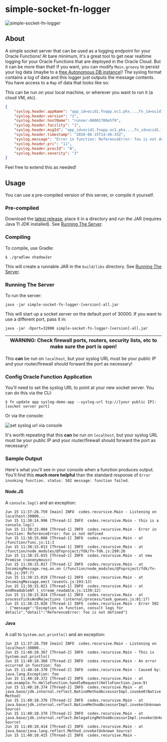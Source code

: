 # simple-socket-fn-logger

![simple-socket-fn-logger](https://github.com/recursivecodes/simple-socket-fn-logger/workflows/simple-socket-fn-logger/badge.svg)

## About

A simple socket server that can be used as a logging endpoint for your Oracle Functions! At bare minimum, it's a great tool to get near realtime logging for your Oracle Functions that are deployed in the Oracle Cloud. But it can be more than that! If you want, you can modify `Main.groovy` to persist your log data (maybe to a [free Autonomous DB instance](https://oracle.com/cloud/free))! The syslog format contains a log of data and this logger just outputs the message contents. You have access to a `Map` of data that looks like so:

This can be run on your local machine, or wherever you want to run it (a cloud VM, etc).

```json
{
    "syslog.header.appName": "app_id=ocid1.fnapp.oc1.phx...,fn_id=ocid1.fnfunc.oc1.phx...",
    "syslog.header.version": "1",
    "syslog.header.hostName": "runner-00001700e5f9",
    "syslog.header.facility": "1",
    "syslog.header.msgId": "app_id=ocid1.fnapp.oc1.phx...,fn_id=ocid1.fnfunc.oc1.phx...",
    "syslog.header.timestamp": "2020-06-15T14:46:35Z",
    "syslog.message": "Error in function: ReferenceError: foo is not defined",
    "syslog.header.pri": "11",
    "syslog.header.procId": "8",
    "syslog.header.severity": "3"
}
```

Feel free to extend this as needed!

## Usage

You can use a pre-compiled version of this server, or compile it yourself.  

### Pre-compiled

Download the [latest release](https://github.com/recursivecodes/simple-socket-fn-logger/releases), place it in a directory and run the JAR (requires Java 11 JDK installed). See [Running The Server](#running-the-server).

### Compiling

To compile, use Gradle:

```shell script
$ ./gradlew shadowJar
```

This will create a runnable JAR in the `build/libs` directory.  See [Running The Server](#running-the-server).

### Running The Server

To run the server:

```shell script
java -jar simple-socket-fn-logger-[version]-all.jar
```

This will start up a socket server on the default port of 30000. If you want to use a different port, pass it in:

```shell script
java -jar -Dport=32000 simple-socket-fn-logger-[version]-all.jar
```

| WARNING: Check firewall ports, routers, security lists, etc to make sure the port is open! |
| --- |

This **can** be run on `localhost`, but your syslog URL must be your public IP and your router/firewall should forward the port as necessary!

### Config Oracle Function Application

You'll need to set the syslog URL to point at your new socket server. You can do this via the CLI:

```shell script
$ fn update app syslog-demo-app --syslog-url tcp://[your public IP]:[socket server port]
```

Or via the console:

![set syslog url via console](https://objectstorage.us-phoenix-1.oraclecloud.com/n/toddrsharp/b/readme-assets/o/2020-06-15_10-58-38.png)

It's worth repeating that this **can** be run on `localhost`, but your syslog URL must be your public IP and your router/firewall should forward the port as necessary!

### Sample Output

Here's what you'll see in your console when a function produces output. You'll find this **much more helpful** than the standard response of `Error invoking function. status: 502 message: function failed`.

#### Node.JS 

A `console.log()` and an exception:

```shell script
Jun 15 11:37:26.759 [main] INFO  codes.recursive.Main - Listening on localhost:30000...
Jun 15 11:38:14.996 [Thread-1] INFO  codes.recursive.Main - this is a console.log()
Jun 15 11:38:15.004 [Thread-1] INFO  codes.recursive.Main - Error in function: ReferenceError: foo is not defined
Jun 15 11:38:15.008 [Thread-1] INFO  codes.recursive.Main - at /function/func.js:11:3
Jun 15 11:38:15.013 [Thread-1] INFO  codes.recursive.Main - at /function/node_modules/@fnproject/fdk/fn-fdk.js:299:26
Jun 15 11:38:15.015 [Thread-1] INFO  codes.recursive.Main - at new Promise (<anonymous>)
Jun 15 11:38:15.017 [Thread-1] INFO  codes.recursive.Main - at IncomingMessage.req.on.on (/function/node_modules/@fnproject/fdk/fn-fdk.js:297:7)
Jun 15 11:38:15.019 [Thread-1] INFO  codes.recursive.Main - at IncomingMessage.emit (events.js:193:13)
Jun 15 11:38:15.021 [Thread-1] INFO  codes.recursive.Main - at endReadableNT (_stream_readable.js:1139:12)
Jun 15 11:38:15.024 [Thread-1] INFO  codes.recursive.Main - at processTicksAndRejections (internal/process/task_queues.js:81:17)
Jun 15 11:38:15.026 [Thread-1] INFO  codes.recursive.Main - Error 502 : {"message":"Exception in function, consult logs for details","detail":"ReferenceError: foo is not defined"}
```

#### Java

A call to `System.out.println()` and an exception:

```shell script
Jun 15 11:37:26.759 [main] INFO  codes.recursive.Main - Listening on localhost:30000...
Jun 15 11:40:10.367 [Thread-2] INFO  codes.recursive.Main - This is System.out.println()
Jun 15 11:40:10.368 [Thread-2] INFO  codes.recursive.Main - An error occurred in function: foo
Jun 15 11:40:10.370 [Thread-2] INFO  codes.recursive.Main - Caused by: java.lang.Exception: foo
Jun 15 11:40:10.372 [Thread-2] INFO  codes.recursive.Main - at com.example.fn.HelloFunction.handleRequest(HelloFunction.java:9)
Jun 15 11:40:10.374 [Thread-2] INFO  codes.recursive.Main - at java.base/jdk.internal.reflect.NativeMethodAccessorImpl.invoke0(Native Method)
Jun 15 11:40:10.376 [Thread-2] INFO  codes.recursive.Main - at java.base/jdk.internal.reflect.NativeMethodAccessorImpl.invoke(Unknown Source)
Jun 15 11:40:10.378 [Thread-2] INFO  codes.recursive.Main - at java.base/jdk.internal.reflect.DelegatingMethodAccessorImpl.invoke(Unknown Source)
Jun 15 11:40:10.414 [Thread-2] INFO  codes.recursive.Main - at java.base/java.lang.reflect.Method.invoke(Unknown Source)
Jun 15 11:40:10.415 [Thread-2] INFO  codes.recursive.Main -
```